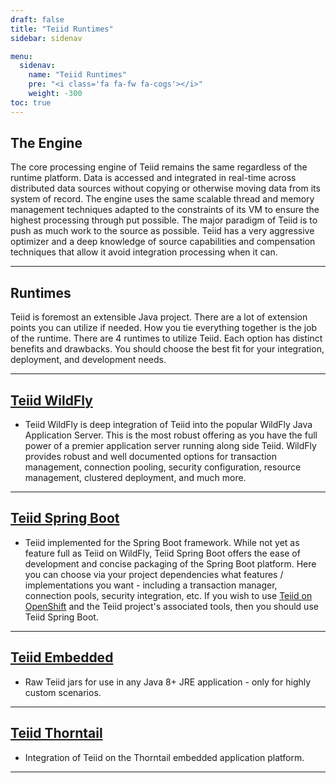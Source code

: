 ```yaml
---
draft: false
title: "Teiid Runtimes"
sidebar: sidenav

menu:
  sidenav:
    name: "Teiid Runtimes"
    pre: "<i class='fa fa-fw fa-cogs'></i>"
    weight: -300
toc: true
---
```


## The Engine

The core processing engine of Teiid remains the same regardless of the runtime platform.  Data is accessed and integrated in real-time across distributed data sources without copying or otherwise moving data from its system of record.  The engine uses the same scalable thread and memory management techniques adapted to the constraints of its VM to ensure the highest processing through put possible.  The major paradigm of Teiid is to push as much work to the source as possible.  Teiid has a very aggressive optimizer and a deep knowledge of source capabilities and compensation techniques that allow it avoid integration processing when it can.

---

## Runtimes

Teiid is foremost an extensible Java project.  There are a lot of extension points you can utilize if needed.  How you tie everything together is the job of the runtime.  There are 4 runtimes to utilize Teiid.  Each option has distinct benefits and drawbacks.  You should choose the best fit for your integration, deployment, and development needs.

---

## [Teiid WildFly](teiid_wildfly)
  - Teiid WildFly is deep integration of Teiid into the popular WildFly Java Application Server.  This is the most robust offering as you have the full power of a premier application server running along side Teiid.  WildFly provides robust and well documented options for transaction management, connection pooling, security configuration, resource management, clustered deployment, and much more.

---

## [Teiid Spring Boot](./springboot)
  - Teiid implemented for the Spring Boot framework.  While not yet as feature full as Teiid on WildFly, Teiid Spring Boot offers the ease of development and concise packaging of the Spring Boot platform.  Here you can choose via your project dependencies what features / implementations you want - including a transaction manager, connection pools, security integration, etc.  If you wish to use [Teiid on OpenShift](/teiid_cloud) and the Teiid project's associated tools, then you should use Teiid Spring Boot. 

---

## [Teiid Embedded](./embedded)
  - Raw Teiid jars for use in any Java 8+ JRE application - only for highly custom scenarios.
  
---

## [Teiid Thorntail](thorntail)
  - Integration of Teiid on the Thorntail embedded application platform.
  
---
